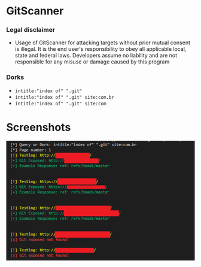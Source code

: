 # GitScanner

### Legal disclaimer
* Usage of GitScanner for attacking targets without prior mutual consent is illegal. It is the end user's responsibility to obey all applicable local, state and federal laws. Developers assume no liability and are not responsible for any misuse or damage caused by this program

### Dorks
* ``intitle:"index of" ".git"``
* ``intitle:"index of" ".git" site:com.br``
* ``intitle:"index of" ".git" site:com``

# Screenshots

<img src=".github/exposed-git.png"/>
